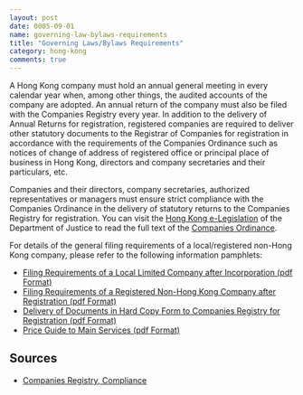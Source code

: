 ```yaml
---
layout: post
date: 0005-09-01
name: governing-law-bylaws-requirements
title: "Governing Laws/Bylaws Requirements"
category: hong-kong
comments: true
---
```


A Hong Kong company must hold an annual general meeting in every calendar year when, among other things, the audited accounts of the company are adopted. An annual return of the company must also be filed with the Companies Registry every year. In addition to the delivery of Annual Returns for registration, registered companies are required to deliver other statutory documents to the Registrar of Companies for registration in accordance with the requirements of the Companies Ordinance such as notices of change of address of registered office or principal place of business in Hong Kong, directors and company secretaries and their particulars, etc. 

Companies and their directors, company secretaries, authorized representatives or managers must ensure strict compliance with the Companies Ordinance in the delivery of statutory returns to the Companies Registry for registration. You can visit the [Hong Kong e-Legislation](http://www.elegislation.gov.hk/) of the Department of Justice to read the full text of the [Companies Ordinance](https://www.elegislation.gov.hk/hk/cap622@2014-03-04T00:00:00?p0=1&p1=1).

For details of the general filing requirements of a local/registered non-Hong Kong company, please refer to the following information pamphlets:

- [Filing Requirements of a Local Limited Company after Incorporation (pdf Format)](https://www.cr.gov.hk/en/publications/docs/5-e.pdf)
- [Filing Requirements of a Registered Non-Hong Kong Company after Registration (pdf Format)](https://www.cr.gov.hk/en/publications/docs/15-e.pdf)
- [Delivery of Documents in Hard Copy Form to Companies Registry for Registration (pdf Format)](https://www.cr.gov.hk/en/publications/docs/7-e.pdf)
- [Price Guide to Main Services (pdf Format)](https://www.cr.gov.hk/en/publications/docs/3-e.pdf)


Sources
------ 

- [Companies Registry, Compliance](https://www.cr.gov.hk/en/compliance/requirements.htm)
